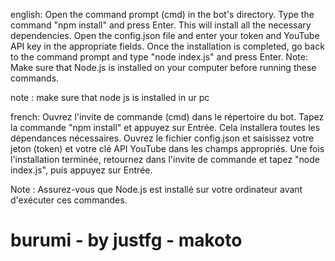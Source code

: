 english:
Open the command prompt (cmd) in the bot's directory.
Type the command "npm install" and press Enter. This will install all the necessary dependencies.
Open the config.json file and enter your token and YouTube API key in the appropriate fields.
Once the installation is completed, go back to the command prompt and type "node index.js" and press Enter.
Note: Make sure that Node.js is installed on your computer before running these commands.

note : make sure that node js is installed in ur pc


french:
Ouvrez l'invite de commande (cmd) dans le répertoire du bot.
Tapez la commande "npm install" et appuyez sur Entrée. Cela installera toutes les dépendances nécessaires.
Ouvrez le fichier config.json et saisissez votre jeton (token) et votre clé API YouTube dans les champs appropriés.
Une fois l'installation terminée, retournez dans l'invite de commande et tapez "node index.js", puis appuyez sur Entrée.

Note : Assurez-vous que Node.js est installé sur votre ordinateur avant d'exécuter ces commandes.


# burumi - by justfg - makoto
